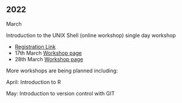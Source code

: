 ## 2022

March

Introduction to the UNIX Shell (online workshop) single day workshop
- [Registration Link](https://www.eventbrite.com/e/introduction-to-unix-tickets-216538722147)
- 17th March [Workshop page](https://otagocarpentries.github.io/2022-03-17-intro-bash/)
- 28th March [Workshop page](https://otagocarpentries.github.io/2022-03-28-intro-bash/)

More workshops are being planned including:

April: Introduction to R

May: Introduction to version control with GIT
